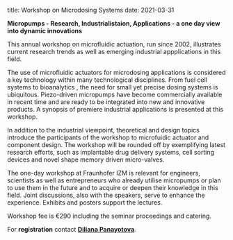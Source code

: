 title: Workshop on Microdosing Systems
date: 2021-03-31

**Micropumps - Research, Industrialistaion, Applications - a one day view into dynamic innovations**

This annual workshop on microfluidic actuation, run since 2002, illustrates current research trends as well as emerging industrial appplications in this field.
<!--break-->
The use of microfluidic actuators for microdosing applications is considered a key technology within many technological disciplines. From fuel cell systems to bioanalytics , the need for small yet precise dosing systems is ubiquitous. Piezo-driven micropumps have become commercially available in recent time and are ready to be integrated into new and innovative products. A synopsis of premiere industrial applications is presented at this workshop.

In addition to the industrial viewpoint, theoretical and design topics introduce the participants of the workshop to microfuidic actuator and component design. The workshop will be rounded off by exemplifying latest research efforts, such as implantable drug delivery systems, cell sorting devices and novel shape memory driven micro-valves.

The one-day workshop at Fraunhofer IZM is relevant for engineers, scientists as well as entrepreneurs who already utilise micropumps or plan to use them in the future and to acquire or deepen their knowledge in this field. Joint discussions, also with the speakers, serve to enhance the experience. Exhibits and posters support the lectures.

Workshop fee is €290 including the seminar proceedings and catering.

For <strong>registration</strong> contact <a href="mailto:Diliana.Panayotova@izm-m.fraunhofer.de"><strong>Diliana Panayotova</strong></a>.